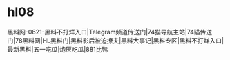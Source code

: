 # hl08
黑料网-0621-黑料不打烊入口|Telegram频道传送门|74猫导航主站|74猫传送门|78黑料网|HL黑料门|黑料影后被迫撩夫|黑料大事记|黑料专区|黑料不打烊入口|最新黑料|五一吃瓜|炮灰吃瓜|881比鸭
